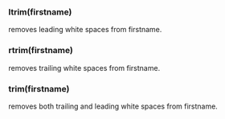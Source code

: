 ### ltrim(firstname)
removes leading white spaces from firstname.
### rtrim(firstname)
removes trailing white spaces from firstname.
### trim(firstname)
removes both trailing and leading white spaces from firstname.
